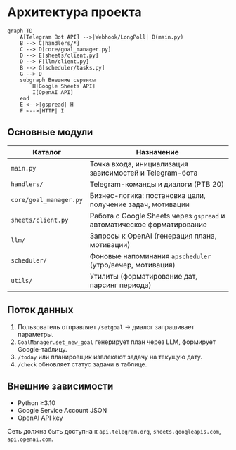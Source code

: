 # Архитектура проекта

```mermaid
graph TD
    A[Telegram Bot API] -->|Webhook/LongPoll| B(main.py)
    B --> C[handlers/*]
    C --> D[core/goal_manager.py]
    D --> E[sheets/client.py]
    D --> F[llm/client.py]
    B --> G[scheduler/tasks.py]
    G --> D
    subgraph Внешние сервисы
        H[Google Sheets API]
        I[OpenAI API]
    end
    E <-->|gspread| H
    F <-->|HTTP| I
```

## Основные модули

| Каталог | Назначение |
|---------|------------|
| `main.py` | Точка входа, инициализация зависимостей и Telegram-бота |
| `handlers/` | Telegram-команды и диалоги (PTB 20) |
| `core/goal_manager.py` | Бизнес-логика: постановка цели, получение задач, мотивации |
| `sheets/client.py` | Работа с Google Sheets через `gspread` и автоматическое форматирование |
| `llm/` | Запросы к OpenAI (генерация плана, мотивации) |
| `scheduler/` | Фоновые напоминания `apscheduler` (утро/вечер, мотивация) |
| `utils/` | Утилиты (форматирование дат, парсинг периода) |

## Поток данных
1. Пользователь отправляет `/setgoal` → диалог запрашивает параметры.
2. `GoalManager.set_new_goal` генерирует план через LLM, формирует Google-таблицу.
3. `/today` или планировщик извлекают задачу на текущую дату.
4. `/check` обновляет статус задачи в таблице.

## Внешние зависимости
* Python ≥3.10
* Google Service Account JSON
* OpenAI API key

Сеть должна быть доступна к `api.telegram.org`, `sheets.googleapis.com`, `api.openai.com`. 